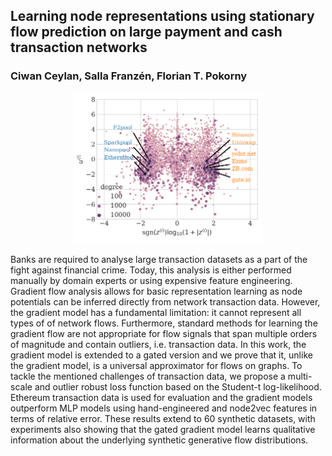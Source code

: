 ## Learning node representations using stationary flow prediction on large payment and cash transaction networks 
### Ciwan Ceylan, Salla Franzén, Florian T. Pokorny

<div style="text-align:center"><img src="learned_rep_close_crop.png" width="300"/></div>

Banks are required to analyse large transaction datasets as a part of the fight against financial crime. 
Today, this analysis is either performed manually by domain experts or using expensive feature engineering.
Gradient flow analysis allows for basic representation learning as node potentials can be inferred directly from network transaction data.
However, the gradient model has a fundamental limitation: it cannot represent all types of of network flows. 
Furthermore, standard methods for learning the gradient flow are not appropriate for flow signals that span multiple orders of magnitude and contain outliers, i.e. transaction data.
In this work, the gradient model is extended to a gated version and we prove that it, unlike the gradient model, is a universal approximator for flows on graphs.
To tackle the mentioned challenges of transaction data, we propose a multi-scale and outlier robust loss function based on the Student-t log-likelihood.
Ethereum transaction data is used for evaluation and the gradient models outperform MLP models using hand-engineered and node2vec features in terms of relative error.
These results extend to 60 synthetic datasets, with experiments also showing that the gated gradient model learns qualitative information about the underlying synthetic generative flow distributions.

